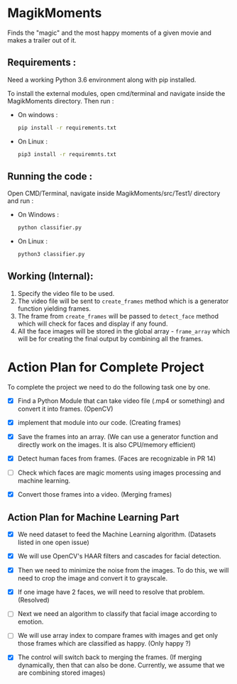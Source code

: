 # MagikMoments

Finds the "magic" and the most happy moments of a given movie and makes a trailer out of it.


## Requirements :

Need a working Python 3.6 environment along with pip installed. 

To install the external modules, open cmd/terminal and navigate inside the MagikMoments directory.
Then run :
* On windows :
    ```bash
    pip install -r requirements.txt
    ```

* On Linux :
    ```bash
    pip3 install -r requiremnts.txt 
    ```
## Running the code :

Open CMD/Terminal, navigate inside MagikMoments/src/Test1/ directory and run :
* On Windows :
    ```bash
    python classifier.py
    ``` 
* On Linux :
    ```bash
    python3 classifier.py
    ```

## Working (Internal):

1. Specify the video file to be used.
2. The video file will be sent to `create_frames` method which is a generator function yielding frames.
3. The frame from `create_frames` will be passed to `detect_face` method which will check for faces and display if any found.
4. All the face images will be stored in the global array - `frame_array` which will be for creating the final output by combining all the frames. 
# Action Plan for Complete Project

To complete the project we need to do the following task one by one.

- [x] Find a Python Module that can take video file (.mp4 or something) and convert it into frames. (OpenCV)

- [x] implement that module into our code. (Creating frames)

- [x] Save the frames into an array. (We can use a generator function and directly work on the images. It is also CPU/memory efficient)

- [x] Detect human faces from frames. (Faces are recognizable in PR 14)

- [ ] Check which faces are magic moments using images processing and machine learning.

- [x] Convert those frames into a video. (Merging frames)

## Action Plan for Machine Learning Part

- [x] We need dataset to feed the Machine Learning algorithm. (Datasets listed in one open issue)

- [x] We will use OpenCV's HAAR filters and cascades for facial detection.

- [x] Then we need to minimize the noise from the images. To do this, we will need to crop the image and convert it to grayscale.

- [x] If one image have 2 faces, we will need to resolve that problem.(Resolved)

- [ ] Next we need an algorithm to classify that facial image according to emotion.

- [ ] We will use array index to compare frames with images and get only those frames which are classified as happy. (Only happy ?)

- [x] The control will switch back to merging the frames. (If merging dynamically, then that can also be done. Currently, we assume that we are combining stored images)
